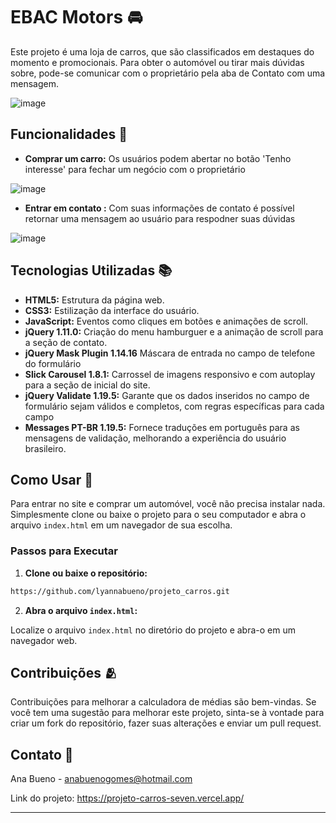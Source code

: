 # EBAC Motors 🚘

Este projeto é uma loja de carros, que são classificados em destaques do momento e promocionais. Para obter o automóvel ou tirar mais dúvidas sobre, pode-se comunicar com o proprietário pela aba de Contato com uma mensagem.

![image](https://github.com/lyannabueno/projeto_carros/assets/130186281/e8e70854-e1d9-475d-8674-2500127a987b)

## Funcionalidades 🌟

- **Comprar um carro:** Os usuários podem abertar no botão 'Tenho interesse' para fechar um negócio com o proprietário
  
![image](https://github.com/lyannabueno/projeto_carros/assets/130186281/c35367d3-2373-459a-9af0-cae7c7b60790)
  
- **Entrar em contato :** Com suas informações de contato é possível retornar uma mensagem ao usuário para respodner suas dúvidas
  
![image](https://github.com/lyannabueno/projeto_carros/assets/130186281/d56fff5f-1e1b-419c-b5a7-894a7807302c)

## Tecnologias Utilizadas 📚

- **HTML5:** Estrutura da página web.
- **CSS3:** Estilização da interface do usuário.
- **JavaScript:** Eventos como cliques em botões e animações de scroll.
- **jQuery 1.11.0:** Criação do menu hamburguer e a animação de scroll para a seção de contato.
- **jQuery Mask Plugin 1.14.16** Máscara de entrada no campo de telefone do formulário
- **Slick Carousel 1.8.1:** Carrossel de imagens responsivo e com autoplay para a seção de inicial do site.
- **jQuery Validate 1.19.5:** Garante que os dados inseridos no campo de formulário sejam válidos e completos, com regras específicas para cada campo
- **Messages PT-BR 1.19.5:** Fornece traduções em português para as mensagens de validação, melhorando a experiência do usuário brasileiro.

## Como Usar 🚗

Para entrar no site e comprar um automóvel, você não precisa instalar nada. Simplesmente clone ou baixe o projeto para o seu computador e abra o arquivo `index.html` em um navegador de sua escolha.

### Passos para Executar

1. **Clone ou baixe o repositório:**

```bash
https://github.com/lyannabueno/projeto_carros.git
```

2. **Abra o arquivo `index.html`:**

Localize o arquivo `index.html` no diretório do projeto e abra-o em um navegador web.

## Contribuições 🫂

Contribuições para melhorar a calculadora de médias são bem-vindas. Se você tem uma sugestão para melhorar este projeto, sinta-se à vontade para criar um fork do repositório, fazer suas alterações e enviar um pull request.

## Contato 📩

Ana Bueno - anabuenogomes@hotmail.com

Link do projeto: https://projeto-carros-seven.vercel.app/

---
